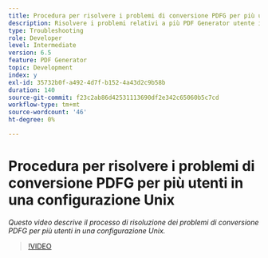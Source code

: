 ```yaml
---
title: Procedura per risolvere i problemi di conversione PDFG per più utenti in una configurazione Unix
description: Risolvere i problemi relativi a più PDF Generator utente in Installazione di UNIX.
type: Troubleshooting
role: Developer
level: Intermediate
version: 6.5
feature: PDF Generator
topic: Development
index: y
exl-id: 35732b0f-a492-4d7f-b152-4a43d2c9b58b
duration: 140
source-git-commit: f23c2ab86d42531113690df2e342c65060b5c7cd
workflow-type: tm+mt
source-wordcount: '46'
ht-degree: 0%

---
```



# Procedura per risolvere i problemi di conversione PDFG per più utenti in una configurazione Unix

*Questo video descrive il processo di risoluzione dei problemi di conversione PDFG per più utenti in una configurazione Unix.*

>[!VIDEO](https://video.tv.adobe.com/v/335549?quality=12&learn=on)
